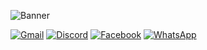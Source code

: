 ![Banner](https://user-images.githubusercontent.com/62124037/184526952-e38f060f-824b-4719-8e99-b9b62cc8fcd9.svg)


[![Gmail](https://img.shields.io/badge/Gmail-D14836?style=for-the-badge&logo=gmail&logoColor=white)](mailto:dev.bayudc@gmail.com)
[![Discord](https://img.shields.io/badge/-Discord-7289da?style=for-the-badge&logo=discord&logoColor=white)](https://discord.com/users/704845945325748354)
[![Facebook](https://img.shields.io/badge/Facebook-%231877F2.svg?style=for-the-badge&logo=Facebook&logoColor=white)](https://web.facebook.com/dev.bayudc)
[![WhatsApp](https://img.shields.io/badge/WhatsApp-25D366?style=for-the-badge&logo=whatsapp&logoColor=white)](https://wa.me/6281229939193)

<!--

### Hi there 👋

- 🔭 I’m currently working on ...
- 🌱 I’m currently learning ...
- 👯 I’m looking to collaborate on ...
- 🤔 I’m looking for help with ...
- 💬 Ask me about ...
- 📫 How to reach me: ...
- 😄 Pronouns: ...
- ⚡ Fun fact: ...

-->
